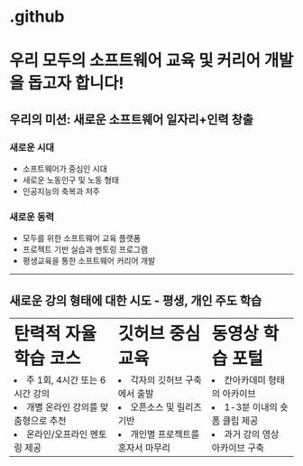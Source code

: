 # .github
우리 모두의 소프트웨어 교육 및 커리어 개발을 돕고자 합니다!
========================

## 우리의 미션: 새로운 소프트웨어 일자리+인력 창출

### 새로운 시대
* 소프트웨어가 중심인 시대
* 새로운 노동인구 및 노동 형태
* 인공지능의 축복과 저주

### 새로운 동력

* 모두를 위한 소프트웨어 교육 플랫폼
* 프로젝트 기반 실습과 멘토링 프로그램
* 평생교육을 통한 소프트웨어 커리어 개발

* * * 
## 새로운 강의 형태에 대한 시도 - 평생, 개인 주도 학습

<table border="0">
 <tr>
    <td><b style="font-size:30px">탄력적 자율 학습 코스</b></td>
    <td><b style="font-size:30px">깃허브 중심 교육</b></td>
    <td><b style="font-size:30px">동영상 학습 포털</b></td>
 </tr>
 <tr>
  <td>
      <li>주 1회, 4시간 또는 6시간 강의
      <li>개별 온라인 강의를 맞춤형으로 추천
      <li>온라인/오프라인 멘토링 제공
  </td>
  <td>
      <li>각자의 깃허브 구축에서 출발
      <li>오픈소스 및 릴리즈 기반
      <li>개인별 프로젝트를 혼자서 마무리
  </td>
  <td>
      <li>칸아카데미 형태의 아카이브
      <li>1-3분 이내의 숏폼 클립 제공
      <li>과거 강의 영상 아카이브 구축
  </td>
 </tr>
</table>

